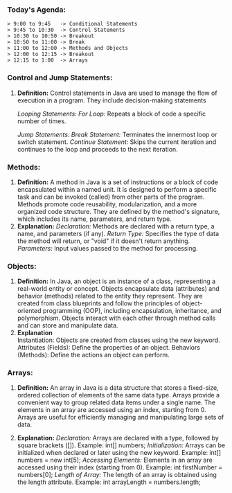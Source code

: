 ### Today's Agenda:

    > 9:00 to 9:45   -> Conditional Statements
    > 9:45 to 10:30  -> Control Statements
    > 10:30 to 10:50 -> Breakout
    > 10:50 to 11:00 -> Break
    > 11:00 to 12:00 -> Methods and Objects
    > 12:00 to 12:15 -> Breakout
    > 12:15 to 1:00  -> Arrays















### Control and Jump Statements:
1. **Definition:**
   Control statements in Java are used to manage the flow of execution in a program. They include decision-making statements 

   *Looping Statements:*
    *For Loop*: Repeats a block of code a specific number of times.
     

   *Jump Statements:*
    *Break Statement:* Terminates the innermost loop or switch statement.
    *Continue Statement:* Skips the current iteration and continues to the loop and proceeds to the next iteration.

    

### Methods:
1. **Definition:**
    A method in Java is a set of instructions or a block of code encapsulated within a named unit. It is designed to perform a specific task and can be invoked (called) from other parts of the program. Methods promote code reusability, modularization, and a more organized code structure. They are defined by the method's signature, which includes its name, parameters, and return type.
2. **Explanation:**
     *Declaration:* Methods are declared with a return type, a name, and parameters (if any).
     *Return Type:* Specifies the type of data the method will return, or "void" if it doesn't return anything.
     *Parameters:* Input values passed to the method for processing.    

### Objects:
1. **Definition:**
   In Java, an object is an instance of a class, representing a real-world entity or concept. Objects encapsulate data (attributes) and behavior (methods) related to the entity they represent. They are created from class blueprints and follow the principles of object-oriented programming (OOP), including encapsulation, inheritance, and polymorphism. Objects interact with each other through method calls and can store and manipulate data.
2. **Explanation**   
    Instantiation: Objects are created from classes using the new keyword.
    Attributes (Fields): Define the properties of an object.
    Behaviors (Methods): Define the actions an object can perform.

### Arrays:
1. **Definition:**
   An array in Java is a data structure that stores a fixed-size, ordered collection of elements of the same data type. Arrays provide a convenient way to group related data items under a single name. The elements in an array are accessed using an index, starting from 0. Arrays are useful for efficiently managing and manipulating large sets of data.

2. **Explanation:**
  *Declaration:*
    Arrays are declared with a type, followed by square brackets ([]).
    Example: int[] numbers;
  *Initialization:*
    Arrays can be initialized when declared or later using the new keyword.
    Example: int[] numbers = new int[5];
  *Accessing Elements:*
   Elements in an array are accessed using their index (starting from 0).
   Example: int firstNumber = numbers[0];
  *Length of Array:*
   The length of an array is obtained using the length attribute.
   Example: int arrayLength = numbers.length;
